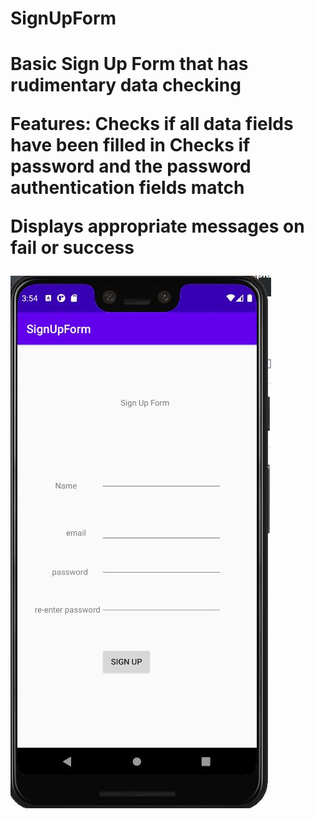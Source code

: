 <h1>SignUpForm<h1>
Basic Sign Up Form that has rudimentary data checking

Features: 
Checks if all data fields have been filled in
Checks if password and the password authentication fields match

Displays appropriate messages on fail or success

![Image of SignUpForm](https://github.com/Albahtross/SignUpForm/blob/master/signupformss.JPG)
